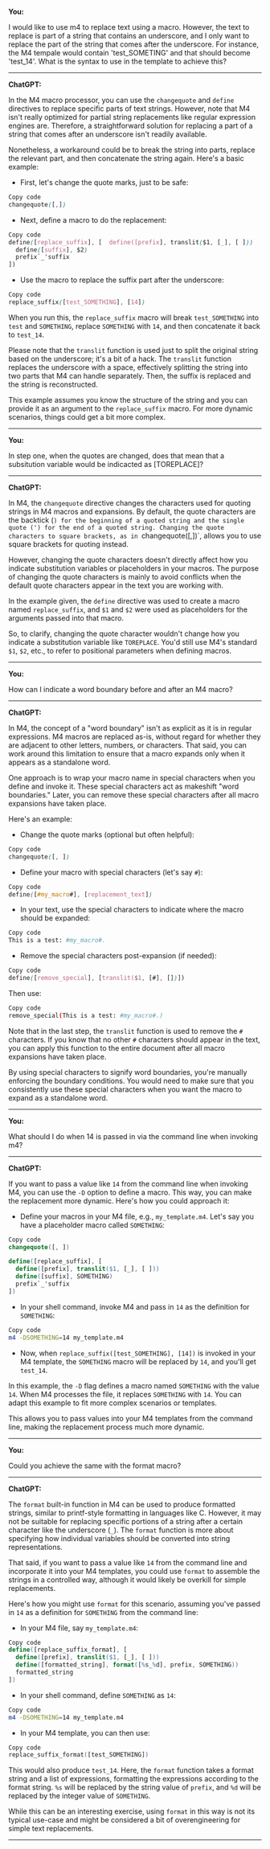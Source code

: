 **You:**

I would like to use m4 to replace text using a macro.  However, the text to replace is part of a string that contains an underscore, and I only want to replace the part of the string that comes after the underscore.
For instance, the M4 tempale would contain 'test_SOMETING' and that should become 'test_14'.
What is the syntax to use in the template to achieve this?

------------------

**ChatGPT:**

In the M4 macro processor, you can use the `changequote` and `define` directives to replace specific parts of text strings. However, note that M4 isn't really optimized for partial string replacements like regular expression engines are. Therefore, a straightforward solution for replacing a part of a string that comes after an underscore isn't readily available.

Nonetheless, a workaround could be to break the string into parts, replace the relevant part, and then concatenate the string again. Here's a basic example:


- First, let's change the quote marks, just to be safe:

```scss
Copy code
changequote([,])

```
- Next, define a macro to do the replacement:

```css
Copy code
define([replace_suffix], [  define([prefix], translit($1, [_], [ ]))
  define([suffix], $2)
  prefix`_'suffix
])

```
- Use the macro to replace the suffix part after the underscore:

```css
Copy code
replace_suffix([test_SOMETHING], [14])

```

When you run this, the `replace_suffix` macro will break `test_SOMETHING` into `test` and `SOMETHING`, replace `SOMETHING` with `14`, and then concatenate it back to `test_14`.

Please note that the `translit` function is used just to split the original string based on the underscore; it's a bit of a hack. The `translit` function replaces the underscore with a space, effectively splitting the string into two parts that M4 can handle separately. Then, the suffix is replaced and the string is reconstructed.

This example assumes you know the structure of the string and you can provide it as an argument to the `replace_suffix` macro. For more dynamic scenarios, things could get a bit more complex.



------------------

**You:**

In step one, when the quotes are changed, does that mean that a subsitution variable would be indicacted as [TOREPLACE]?

------------------

**ChatGPT:**

In M4, the `changequote` directive changes the characters used for quoting strings in M4 macros and expansions. By default, the quote characters are the backtick (`) for the beginning of a quoted string and the single quote (') for the end of a quoted string. Changing the quote characters to square brackets, as in `changequote([,])`, allows you to use square brackets for quoting instead.

However, changing the quote characters doesn't directly affect how you indicate substitution variables or placeholders in your macros. The purpose of changing the quote characters is mainly to avoid conflicts when the default quote characters appear in the text you are working with.

In the example given, the `define` directive was used to create a macro named `replace_suffix`, and `$1` and `$2` were used as placeholders for the arguments passed into that macro.

So, to clarify, changing the quote character wouldn't change how you indicate a substitution variable like `TOREPLACE`. You'd still use M4's standard `$1`, `$2`, etc., to refer to positional parameters when defining macros.



------------------

**You:**

How can I indicate a word boundary before and after an M4 macro?

------------------

**ChatGPT:**

In M4, the concept of a "word boundary" isn't as explicit as it is in regular expressions. M4 macros are replaced as-is, without regard for whether they are adjacent to other letters, numbers, or characters. That said, you can work around this limitation to ensure that a macro expands only when it appears as a standalone word.

One approach is to wrap your macro name in special characters when you define and invoke it. These special characters act as makeshift "word boundaries." Later, you can remove these special characters after all macro expansions have taken place.

Here's an example:


- Change the quote marks (optional but often helpful):

```scss
Copy code
changequote([, ])

```
- Define your macro with special characters (let's say `#`):

```css
Copy code
define([#my_macro#], [replacement_text])

```
- In your text, use the special characters to indicate where the macro should be expanded:

```bash
Copy code
This is a test: #my_macro#.

```
- Remove the special characters post-expansion (if needed):

```css
Copy code
define([remove_special], [translit($1, [#], [])])

```
Then use:

```bash
Copy code
remove_special(This is a test: #my_macro#.)

```

Note that in the last step, the `translit` function is used to remove the `#` characters. If you know that no other `#` characters should appear in the text, you can apply this function to the entire document after all macro expansions have taken place.

By using special characters to signify word boundaries, you're manually enforcing the boundary conditions. You would need to make sure that you consistently use these special characters when you want the macro to expand as a standalone word.



------------------

**You:**

What should I do when 14 is passed in via the command line when invoking m4?

------------------

**ChatGPT:**

If you want to pass a value like `14` from the command line when invoking M4, you can use the `-D` option to define a macro. This way, you can make the replacement more dynamic. Here's how you could approach it:


- Define your macros in your M4 file, e.g., `my_template.m4`. Let's say you have a placeholder macro called `SOMETHING`:

```m4
Copy code
changequote([, ])

define([replace_suffix], [
  define([prefix], translit($1, [_], [ ]))
  define([suffix], SOMETHING)
  prefix`_'suffix
])

```
- In your shell command, invoke M4 and pass in `14` as the definition for `SOMETHING`:

```bash
Copy code
m4 -DSOMETHING=14 my_template.m4

```
- Now, when `replace_suffix([test_SOMETHING], [14])` is invoked in your M4 template, the `SOMETHING` macro will be replaced by `14`, and you'll get `test_14`.

In this example, the `-D` flag defines a macro named `SOMETHING` with the value `14`. When M4 processes the file, it replaces `SOMETHING` with `14`. You can adapt this example to fit more complex scenarios or templates.

This allows you to pass values into your M4 templates from the command line, making the replacement process much more dynamic.



------------------

**You:**

Could you achieve the same with the format macro?

------------------

**ChatGPT:**

The `format` built-in function in M4 can be used to produce formatted strings, similar to printf-style formatting in languages like C. However, it may not be suitable for replacing specific portions of a string after a certain character like the underscore (`_`). The `format` function is more about specifying how individual variables should be converted into string representations.

That said, if you want to pass a value like `14` from the command line and incorporate it into your M4 templates, you could use `format` to assemble the strings in a controlled way, although it would likely be overkill for simple replacements.

Here's how you might use `format` for this scenario, assuming you've passed in `14` as a definition for `SOMETHING` from the command line:


- In your M4 file, say `my_template.m4`:

```m4
Copy code
define([replace_suffix_format], [
  define([prefix], translit($1, [_], [ ]))
  define([formatted_string], format([%s_%d], prefix, SOMETHING))
  formatted_string
])

```
- In your shell command, define `SOMETHING` as `14`:

```bash
Copy code
m4 -DSOMETHING=14 my_template.m4

```
- In your M4 template, you can then use:

```m4
Copy code
replace_suffix_format([test_SOMETHING])

```

This would also produce `test_14`. Here, the `format` function takes a format string and a list of expressions, formatting the expressions according to the format string. `%s` will be replaced by the string value of `prefix`, and `%d` will be replaced by the integer value of `SOMETHING`.

While this can be an interesting exercise, using `format` in this way is not its typical use-case and might be considered a bit of overengineering for simple text replacements.



------------------


